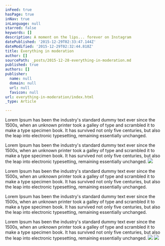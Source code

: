 ```yaml
---
inFeed: true
hasPage: true
inNav: true
inLanguage: null
starred: false
keywords: []
description: A moment on the lips... forever on Instagram
datePublished: '2015-12-29T02:33:47.144Z'
dateModified: '2015-12-29T02:32:44.818Z'
title: Everything in moderation
author: []
sourcePath: _posts/2015-12-28-everything-in-moderation.md
published: true
authors: []
publisher:
  name: null
  domain: null
  url: null
  favicon: null
url: everything-in-moderation/index.html
_type: Article

---
```

Lorem Ipsum has been the industry's standard dummy text ever since the 1500s, when an unknown printer took a galley of type and scrambled it to make a type specimen book. It has survived not only five centuries, but also the leap into electronic typesetting, remaining essentially unchanged.

Lorem Ipsum has been the industry's standard dummy text ever since the 1500s, when an unknown printer took a galley of type and scrambled it to make a type specimen book. It has survived not only five centuries, but also the leap into electronic typesetting, remaining essentially unchanged.
![](https://the-grid-user-content.s3-us-west-2.amazonaws.com/b5d74e56-fc2b-4cf3-b0cc-fe34c2e8ef80.jpg)

Lorem Ipsum has been the industry's standard dummy text ever since the 1500s, when an unknown printer took a galley of type and scrambled it to make a type specimen book. It has survived not only five centuries, but also the leap into electronic typesetting, remaining essentially unchanged.

Lorem Ipsum has been the industry's standard dummy text ever since the 1500s, when an unknown printer took a galley of type and scrambled it to make a type specimen book. It has survived not only five centuries, but also the leap into electronic typesetting, remaining essentially unchanged.

Lorem Ipsum has been the industry's standard dummy text ever since the 1500s, when an unknown printer took a galley of type and scrambled it to make a type specimen book. It has survived not only five centuries, but also the leap into electronic typesetting, remaining essentially unchanged.
![](https://the-grid-user-content.s3-us-west-2.amazonaws.com/8fe35073-9cc3-4db0-8598-3451a86358d6.jpg)
![](https://the-grid-user-content.s3-us-west-2.amazonaws.com/e5d9c22d-4bc1-40a0-b284-0d9297bc6293.jpg)